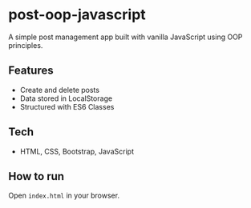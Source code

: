 # post-oop-javascript

A simple post management app built with vanilla JavaScript using OOP principles.

## Features
- Create and delete posts
- Data stored in LocalStorage
- Structured with ES6 Classes

## Tech
- HTML, CSS, Bootstrap, JavaScript

## How to run
Open `index.html` in your browser.
